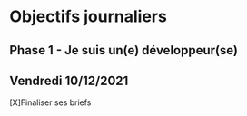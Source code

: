 # Objectifs journaliers

## Phase 1 - Je suis un(e) développeur(se)

## Vendredi 10/12/2021

[X]Finaliser ses briefs
